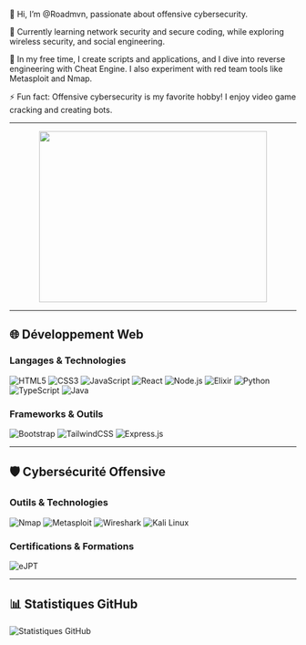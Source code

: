 👋 Hi, I’m @Roadmvn, passionate about offensive cybersecurity.

🌱 Currently learning network security and secure coding, while exploring wireless security, and social engineering.

🔧 In my free time, I create scripts and applications, and I dive into reverse engineering with Cheat Engine. I also experiment with red team tools like Metasploit and Nmap.

⚡ Fun fact: Offensive cybersecurity is my favorite hobby! I enjoy video game cracking and creating bots.

---

<div align="center">
  <img src="https://github.com/user-attachments/assets/9009e68f-2f62-4bea-b5c0-8b93a2d60ea6" width="400" height="300">
</div>

---

## 🌐 Développement Web

### Langages & Technologies
![HTML5](https://img.shields.io/badge/HTML5-E34F26?style=for-the-badge&logo=html5&logoColor=white)
![CSS3](https://img.shields.io/badge/CSS3-1572B6?style=for-the-badge&logo=css3&logoColor=white)
![JavaScript](https://img.shields.io/badge/JavaScript-F7DF1E?style=for-the-badge&logo=javascript&logoColor=black)
![React](https://img.shields.io/badge/React-61DAFB?style=for-the-badge&logo=react&logoColor=black)
![Node.js](https://img.shields.io/badge/Node.js-339933?style=for-the-badge&logo=node-dot-js&logoColor=white)
![Elixir](https://img.shields.io/badge/Elixir-4B275F?style=for-the-badge&logo=elixir&logoColor=white)
![Python](https://img.shields.io/badge/Python-3776AB?style=for-the-badge&logo=python&logoColor=white)
![TypeScript](https://img.shields.io/badge/TypeScript-007ACC?style=for-the-badge&logo=typescript&logoColor=white)
![Java](https://img.shields.io/badge/Java-007396?style=for-the-badge&logo=openjdk&logoColor=white)

### Frameworks & Outils
![Bootstrap](https://img.shields.io/badge/Bootstrap-563D7C?style=for-the-badge&logo=bootstrap&logoColor=white)
![TailwindCSS](https://img.shields.io/badge/TailwindCSS-38B2AC?style=for-the-badge&logo=tailwind-css&logoColor=white)
![Express.js](https://img.shields.io/badge/Express.js-000000?style=for-the-badge&logo=express&logoColor=white)

---

## 🛡️ Cybersécurité Offensive

### Outils & Technologies
![Nmap](https://img.shields.io/badge/Nmap-4682B4?style=for-the-badge&logo=nmap&logoColor=white)
![Metasploit](https://img.shields.io/badge/Metasploit-000000?style=for-the-badge&logo=metasploit&logoColor=white)
![Wireshark](https://img.shields.io/badge/Wireshark-1679A7?style=for-the-badge&logo=wireshark&logoColor=white)
![Kali Linux](https://img.shields.io/badge/Kali_Linux-557C94?style=for-the-badge&logo=kali-linux&logoColor=white)

### Certifications & Formations
![eJPT](https://img.shields.io/badge/eJPT-FF4C00?style=for-the-badge)

---

## 📊 Statistiques GitHub
![Statistiques GitHub](https://github-readme-stats.vercel.app/api?username=Roadmvn&show_icons=true&theme=cobalt)
